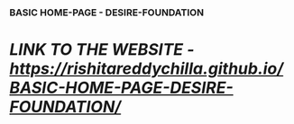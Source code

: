 ### BASIC HOME-PAGE - DESIRE-FOUNDATION
# ***LINK TO THE WEBSITE - https://rishitareddychilla.github.io/BASIC-HOME-PAGE-DESIRE-FOUNDATION/***



